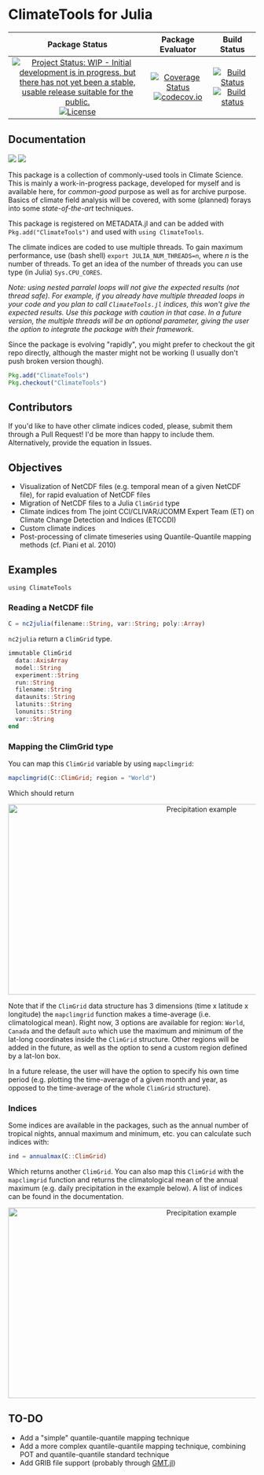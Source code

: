 # ClimateTools for Julia

| **Package Status** | **Package Evaluator** | **Build Status**  |
|:------------------:|:---------------------:|:-----------------:|
| [![Project Status: WIP - Initial development is in progress, but there has not yet been a stable, usable release suitable for the public.](http://www.repostatus.org/badges/latest/wip.svg)](http://www.repostatus.org/#wip) [![License](http://img.shields.io/badge/license-MIT-brightgreen.svg?style=flat)](LICENSE.md) | [![Coverage Status](https://coveralls.io/repos/github/Balinus/ClimateTools.jl/badge.svg?branch=master)](https://coveralls.io/github/Balinus/ClimateTools.jl?branch=master) [![codecov.io](http://codecov.io/github/Balinus/ClimateTools.jl/coverage.svg?branch=master)](http://codecov.io/github/Balinus/ClimateTools.jl?branch=master) | [![Build Status](https://travis-ci.org/Balinus/ClimateTools.jl.svg?branch=master)](https://travis-ci.org/Balinus/ClimateTools.jl) [![Build status](https://ci.appveyor.com/api/projects/status/90lpp8k6430766vx?svg=true)](https://ci.appveyor.com/project/Balinus/climatetools-jl) |


## Documentation

[![](https://img.shields.io/badge/docs-stable-blue.svg)](https://balinus.github.io/ClimateTools.jl/stable)
[![](https://img.shields.io/badge/docs-latest-blue.svg)](https://balinus.github.io/ClimateTools.jl/latest)

This package is a collection of commonly-used tools in Climate Science. This is mainly a work-in-progress package, developed for myself and is available here, for _common-good_ purpose as well as for archive purpose. Basics of climate field analysis will be covered, with some (planned) forays into some _state-of-the-art_ techniques.

This package is registered on METADATA.jl and can be added with `Pkg.add("ClimateTools")` and used with `using ClimateTools`.

The climate indices are coded to use multiple threads. To gain maximum performance, use (bash shell) `export JULIA_NUM_THREADS=n`, where _n_ is the number of threads. To get an idea of the number of threads you can use type (in Julia) `Sys.CPU_CORES`.

_Note: using nested parralel loops will not give the expected results (not thread safe). For example, if you already have multiple threaded loops in your code and you plan to call `ClimateTools.jl` indices, this won't give the expected results. Use this package with caution in that case. In a future version, the multiple threads will be an optional parameter, giving the user the option to integrate the package with their framework._

Since the package is evolving "rapidly", you might prefer to checkout the git repo directly, although the master might not be working (I usually don't push broken version though).

```julia
Pkg.add("ClimateTools")
Pkg.checkout("ClimateTools")
```

## Contributors

If you'd like to have other climate indices coded, please, submit them through a Pull Request! I'd be more than happy to include them. Alternatively, provide the equation in Issues.

## Objectives

* Visualization of NetCDF files (e.g. temporal mean of a given NetCDF file), for rapid evaluation of NetCDF files
* Migration of NetCDF files to a Julia `ClimGrid` type
* Climate indices from The joint CCl/CLIVAR/JCOMM Expert Team (ET) on Climate Change Detection and Indices (ETCCDI)
* Custom climate indices
* Post-processing of climate timeseries using Quantile-Quantile mapping methods (cf. Piani et al. 2010)

## Examples

`using ClimateTools`

### Reading a NetCDF file
```julia
C = nc2julia(filename::String, var::String; poly::Array)
```

`nc2julia` return a `ClimGrid` type.

```julia
immutable ClimGrid
  data::AxisArray
  model::String
  experiment::String
  run::String
  filename::String
  dataunits::String
  latunits::String
  lonunits::String
  var::String
end
```

### Mapping the ClimGrid type

You can map this `ClimGrid` variable by using `mapclimgrid`:
```julia
mapclimgrid(C::ClimGrid; region = "World")
```

Which should return

<p align="center">
  <img src="https://cloud.githubusercontent.com/assets/3630311/23712122/e97bd322-03ef-11e7-93da-749c961c4070.png?raw=true" width="771" height="388" alt="Precipitation example"/>
</p>

Note that if the `ClimGrid` data structure has 3 dimensions (time x latitude x longitude) the `mapclimgrid` function makes a time-average (i.e. climatological mean). Right now, 3 options are available for region: `World`, `Canada` and the default `auto` which use the maximum and minimum of the lat-long coordinates inside the `ClimGrid` structure. Other regions will be added in the future, as well as the option to send a custom region defined by a lat-lon box.

In a future release, the user will have the option to specify his own time period (e.g. plotting the time-average of a given month and year, as opposed to the time-average of the whole `ClimGrid` structure).

### Indices

Some indices are available in the packages, such as the annual number of tropical nights, annual maximum and minimum, etc. you can calculate such indices with:

```julia
ind = annualmax(C::ClimGrid)
```

Which returns another `ClimGrid`. You can also map this `ClimGrid` with the `mapclimgrid` function and returns the climatological mean of the annual maximum (e.g. daily precipitation in the example below). A list of indices can be found in the documentation.

<p align="center">
  <img src="https://cloud.githubusercontent.com/assets/3630311/23873133/59b85c08-0807-11e7-967b-7cc7d28aada0.png?raw=true" width="771" height="388" alt="Precipitation example"/>
</p>


## TO-DO

* Add a "simple" quantile-quantile mapping technique
* Add a more complex quantile-quantile mapping technique, combining POT and quantile-quantile standard technique
* Add GRIB file support (probably through [GMT.jl](https://github.com/joa-quim/GMT.jl))
